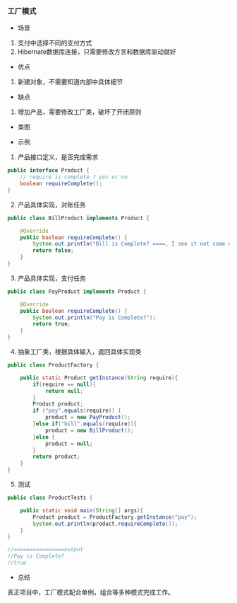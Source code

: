 ### 工厂模式

- 场景

1. 支付中选择不同的支付方式
2. Hibernate数据库连接，只需要修改方言和数据库驱动就好

- 优点

1. 新建对象，不需要知道内部中具体细节

- 缺点

1. 增加产品，需要修改工厂类，破坏了开闭原则

- 类图



- 示例

1. 产品接口定义，是否完成需求

```java
public interface Product {
    // require is complete ? yes or no
    boolean requireComplete();
}
```

2. 产品具体实现，对账任务

```java
public class BillProduct implements Product {

    @Override
    public boolean requireComplete() {
        System.out.println("Bill is Complete? ====, I see it not come on!");
        return false;
    }
}
```

3. 产品具体实现，支付任务

```java
public class PayProduct implements Product {

    @Override
    public boolean requireComplete() {
        System.out.println("Pay is Complete?");
        return true;
    }
}
```

4. 抽象工厂类，根据具体输入，返回具体实现类

```java
public class ProductFactory {

    public static Product getInstance(String require){
        if(require == null){
            return null;
        }
        Product product;
        if ("pay".equals(require)) {
            product = new PayProduct();
        }else if("bill".equals(require)){
            product = new BillProduct();
        }else {
            product = null;
        }
        return product;
    }
}
```

5. 测试

```java
public class ProductTests {

    public static void main(String[] args){
        Product product = ProductFactory.getInstance("pay");
        System.out.println(product.requireComplete());
    }
}

//================output
//Pay is Complete?
//true
```

- 总结

真正项目中，工厂模式配合单例，组合等多种模式完成工作。
